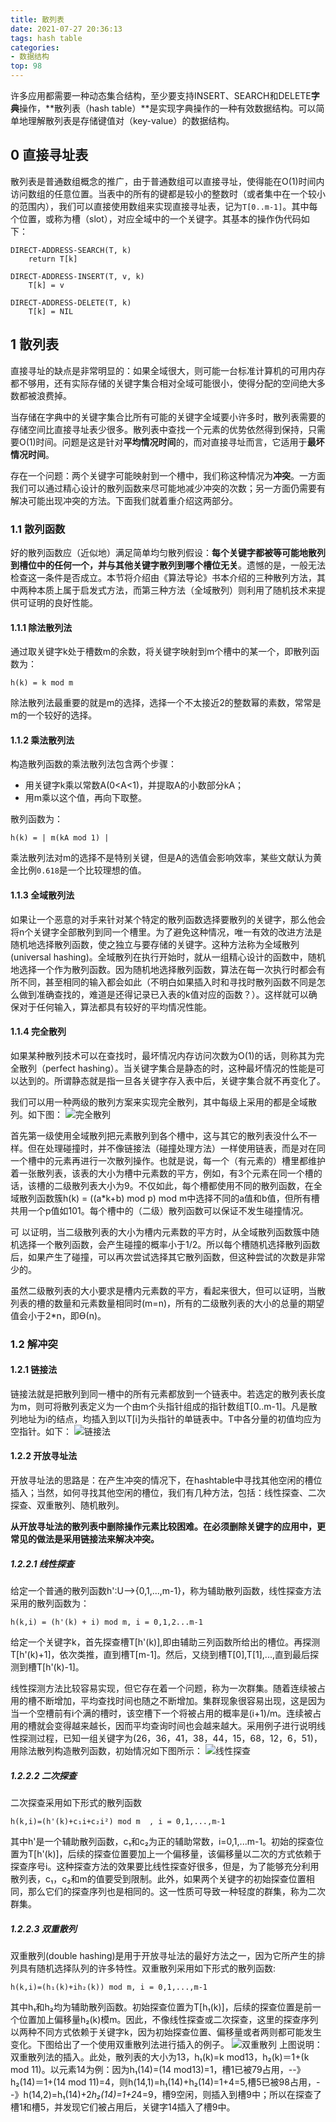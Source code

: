 ```yaml
---
title: 散列表
date: 2021-07-27 20:36:13
tags: hash table
categories:
- 数据结构
top: 98
---
```

许多应用都需要一种动态集合结构，至少要支持INSERT、SEARCH和DELETE**字典**操作，**散列表（hash table）**是实现字典操作的一种有效数据结构。可以简单地理解散列表是存储键值对（key-value）的数据结构。
<!-- more -->

## 0 直接寻址表
散列表是普通数组概念的推广，由于普通数组可以直接寻址，使得能在O(1)时间内访问数组的任意位置。当表中的所有的键都是较小的整数时（或者集中在一个较小的范围内），我们可以直接使用数组来实现直接寻址表，记为`T[0..m-1]`。其中每个位置，或称为槽（slot），对应全域中的一个关键字。其基本的操作伪代码如下：
```
DIRECT-ADDRESS-SEARCH(T, k)
	return T[k]

DIRECT-ADDRESS-INSERT(T, v, k)
	T[k] = v

DIRECT-ADDRESS-DELETE(T, k)
	T[k] = NIL
```

## 1 散列表
直接寻址的缺点是非常明显的：如果全域很大，则可能一台标准计算机的可用内存都不够用，还有实际存储的关键字集合相对全域可能很小，使得分配的空间绝大多数都被浪费掉。

当存储在字典中的关键字集合比所有可能的关键字全域要小许多时，散列表需要的存储空间比直接寻址表少很多。散列表中查找一个元素的优势依然得到保持，只需要O(1)时间。问题是这是针对**平均情况时间**的，而对直接寻址而言，它适用于**最坏情况时间**。

存在一个问题：两个关键字可能映射到一个槽中，我们称这种情况为**冲突**。一方面我们可以通过精心设计的散列函数来尽可能地减少冲突的次数；另一方面仍需要有解决可能出现冲突的方法。下面我们就着重介绍这两部分。

### 1.1 散列函数
好的散列函数应（近似地）满足简单均匀散列假设：**每个关键字都被等可能地散列到槽位中的任何一个，并与其他关键字散列到哪个槽位无关**。遗憾的是，一般无法检查这一条件是否成立。本节将介绍由《算法导论》书本介绍的三种散列方法，其中两种本质上属于启发式方法，而第三种方法（全域散列）则利用了随机技术来提供可证明的良好性能。

#### 1.1.1 除法散列法
通过取关键字k处于槽数m的余数，将关键字映射到m个槽中的某一个，即散列函数为：
```
h(k) = k mod m
```

除法散列法最重要的就是m的选择，选择一个不太接近2的整数幂的素数，常常是m的一个较好的选择。

#### 1.1.2 乘法散列法
构造散列函数的乘法散列法包含两个步骤：
* 用关键字k乘以常数A(0<A<1)，并提取A的小数部分kA；
* 用m乘以这个值，再向下取整。

散列函数为：
```
h(k) = | m(kA mod 1) |
```
乘法散列法对m的选择不是特别关键，但是A的选值会影响效率，某些文献认为黄金比例`0.618`是一个比较理想的值。

#### 1.1.3 全域散列法
如果让一个恶意的对手来针对某个特定的散列函数选择要散列的关键字，那么他会将n个关键字全部散列到同一个槽里。为了避免这种情况，唯一有效的改进方法是随机地选择散列函数，使之独立与要存储的关键字。这种方法称为全域散列(universal hashing)。全域散列在执行开始时，就从一组精心设计的函数中，随机地选择一个作为散列函数。因为随机地选择散列函数，算法在每一次执行时都会有所不同，甚至相同的输入都会如此（不明白如果插入时和寻找时散列函数不同是怎么做到准确查找的，难道是还得记录已入表的k值对应的函数？）。这样就可以确保对于任何输入，算法都具有较好的平均情况性能。

#### 1.1.4 完全散列
如果某种散列技术可以在查找时，最坏情况内存访问次数为O(1)的话，则称其为完全散列（perfect hashing）。当关键字集合是静态的时，这种最坏情况的性能是可以达到的。所谓静态就是指一旦各关键字存入表中后，关键字集合就不再变化了。

我们可以用一种两级的散列方案来实现完全散列，其中每级上采用的都是全域散列。如下图：
![完全散列](/img/完全散列.jpg)

首先第一级使用全域散列把元素散列到各个槽中，这与其它的散列表没什么不一样。但在处理碰撞时，并不像链接法（碰撞处理方法）一样使用链表，而是对在同一个槽中的元素再进行一次散列操作。也就是说，每一个（有元素的）槽里都维护着一张散列表，该表的大小为槽中元素数的平方，例如，有3个元素在同一个槽的话，该槽的二级散列表大小为9。不仅如此，每个槽都使用不同的散列函数，在全域散列函数簇h(k) = ((a\*k+b) mod p) mod m中选择不同的a值和b值，但所有槽共用一个p值如101。每个槽中的（二级）散列函数可以保证不发生碰撞情况。

可 以证明，当二级散列表的大小为槽内元素数的平方时，从全域散列函数簇中随机选择一个散列函数，会产生碰撞的概率小于1/2。所以每个槽随机选择散列函数后，如果产生了碰撞，可以再次尝试选择其它散列函数，但这种尝试的次数是非常少的。

虽然二级散列表的大小要求是槽内元素数的平方，看起来很大，但可以证明，当散列表的槽的数量和元素数量相同时(m=n)，所有的二级散列表的大小的总量的期望值会小于2\*n，即Ө(n)。

### 1.2 解冲突

#### 1.2.1 链接法
链接法就是把散列到同一槽中的所有元素都放到一个链表中。若选定的散列表长度为m，则可将散列表定义为一个由m个头指针组成的指针数组T[0..m-1]。凡是散列地址为i的结点，均插入到以T[i]为头指针的单链表中。T中各分量的初值均应为空指针。如下：
![链接法](/img/链接法.jpg)

#### 1.2.2 开放寻址法
开放寻址法的思路是：在产生冲突的情况下，在hashtable中寻找其他空闲的槽位插入；当然，如何寻找其他空闲的槽位，我们有几种方法，包括：线性探查、二次探查、双重散列、随机散列。

**从开放寻址法的散列表中删除操作元素比较困难。在必须删除关键字的应用中，更常见的做法是采用链接法来解决冲突。**

##### 1.2.2.1 线性探查
给定一个普通的散列函数h':U-->{0,1,...,m-1}，称为辅助散列函数，线性探查方法采用的散列函数为：
```
h(k,i) = (h'(k) + i) mod m, i = 0,1,2...m-1
```
给定一个关键字k，首先探查槽T[h'(k)],即由辅助三列函数所给出的槽位。再探测T[h'(k)+1]，依次类推，直到槽T[m-1]。然后，又绕到槽T[0],T[1],...,直到最后探测到槽T[h'(k)-1]。

线性探测方法比较容易实现，但它存在着一个问题，称为一次群集。随着连续被占用的槽不断增加，平均查找时间也随之不断增加。集群现象很容易出现，这是因为当一个空槽前有i个满的槽时，该空槽下一个将被占用的概率是(i+1)/m。连续被占用的槽就会变得越来越长，因而平均查询时间也会越来越大。采用例子进行说明线性探测过程，已知一组关键字为(26，36，41，38，44，15，68，12，6，51)，用除法散列构造散列函数，初始情况如下图所示：
![线性探查](/img/线性探查.jpg)

##### 1.2.2.2 二次探查
二次探查采用如下形式的散列函数
```
h(k,i)=(h'(k)+c₁i+c₂i²) mod m  , i = 0,1,...,m-1
```
其中h'是一个辅助散列函数，c₁和c₂为正的辅助常数，i=0,1,...m-1。初始的探查位置为T[h'(k)]，后续的探查位置要加上一个偏移量，该偏移量以二次的方式依赖于探查序号i。这种探查方法的效果要比线性探查好很多，但是，为了能够充分利用散列表，c₁，c₂和m的值要受到限制。此外，如果两个关键字的初始探查位置相同，那么它们的探查序列也是相同的。这一性质可导致一种轻度的群集，称为二次群集。

##### 1.2.2.3 双重散列
双重散列(double hashing)是用于开放寻址法的最好方法之一，因为它所产生的排列具有随机选择队列的许多特性。双重散列采用如下形式的散列函数:
```
h(k,i)=(h₁(k)+ih₂(k)) mod m, i = 0,1,...,m-1
```
其中h₁和h₂均为辅助散列函数。初始探查位置为T[h₁(k)]，后续的探查位置是前一个位置加上偏移量h₂(k)模m。因此，不像线性探查或二次探查，这里的探查序列以两种不同方式依赖于关键字k，因为初始探查位置、偏移量或者两则都可能发生变化。下图给出了一个使用双重散列法进行插入的例子。
![双重散列](/img/双重散列.jpg)
上图说明：双重散列法的插入。此处，散列表的大小为13，h₁(k)=k mod13，h₂(k)＝1+(k mod 11)。以元素14为例：因为h₁(14)=(14 mod13)=1，槽1已被79占用，--》h₂(14)＝1+(14 mod 11)=4，则h(14,1)=h₁(14)+h₂(14)=1+4=5,槽5已被98占用，--》h(14,2)=h₁(14)+2*h₂(14)=1+2*4=9，槽9空闲，则插入到槽9中；所以在探查了槽1和槽5，并发现它们被占用后，关键字14插入了槽9中。